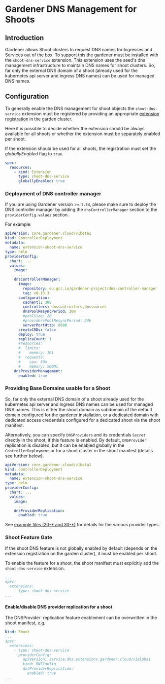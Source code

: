 # Gardener DNS Management for Shoots

## Introduction
Gardener allows Shoot clusters to request DNS names for Ingresses and Services out of the box. 
To support this the gardener must be installed with the `shoot-dns-service`
extension.
This extension uses the seed's dns management infrastructure to maintain DNS
names for shoot clusters. So, far only the external DNS domain of a shoot
(already used for the kubernetes api server and ingress DNS names) can be used
for managed DNS names.

## Configuration

To generally enable the DNS management for shoot objects the 
`shoot-dns-service` extension must be registered by providing an
appropriate [extension registration](../../example/controller-registration.yaml) in the garden cluster.

Here it is possible to decide whether the extension should be always available
for all shoots or whether the extension must be separately enabled per shoot.

If the extension should be used for all shoots, the registration must set the *globallyEnabled* flag to `true`.

```yaml
spec:
  resources:
    - kind: Extension
      type: shoot-dns-service
      globallyEnabled: true
```

### Deployment of DNS controller manager

If you are using Gardener version >= `1.54`, please make sure to deploy the DNS controller manager by 
adding the `dnsControllerManager` section to the `providerConfig.values` section.

For example:

```yaml
apiVersion: core.gardener.cloud/v1beta1
kind: ControllerDeployment
metadata:
  name: extension-shoot-dns-service
type: helm
providerConfig:
  chart: ...
  values:
    image:
      ...
    dnsControllerManager:
      image:
        repository: eu.gcr.io/gardener-project/dns-controller-manager
        tag: v0.13.3
      configuration:
        cacheTtl: 300
        controllers: dnscontrollers,dnssources
        dnsPoolResyncPeriod: 30m
        #poolSize: 20
        #providersPoolResyncPeriod: 24h
        serverPortHttp: 8080
      createCRDs: false
      deploy: true
      replicaCount: 1
      #resources:
      #  limits:
      #    memory: 1Gi
      #  requests:
      #    cpu: 50m
      #    memory: 500Mi
    dnsProviderManagement:
      enabled: true
```

### Providing Base Domains usable for a Shoot

So, far only the external DNS domain of a shoot already used
for the kubernetes api server and ingress DNS names can be used for managed
DNS names. This is either the shoot domain as subdomain of the default domain
configured for the gardener installation, or a dedicated domain with dedicated
access credentials configured for a dedicated shoot via the shoot manifest.

Alternatively, you can specify `DNSProviders` and its credentials
`Secret` directly in the shoot, if this feature is enabled.
By default, `DNSProvider` replication is disabled, but it can be enabled globally in the `ControllerDeployment`
or for a shoot cluster in the shoot manifest (details see further below). 

```yaml
apiVersion: core.gardener.cloud/v1beta1
kind: ControllerDeployment
metadata:
  name: extension-shoot-dns-service
type: helm
providerConfig:
  chart: ...
  values:
    image:
      ...
    dnsProviderReplication:
      enabled: true
```

See [example files (20-* and 30-*)](https://github.com/gardener/external-dns-management/tree/master/examples)
for details for the various provider types.


### Shoot Feature Gate

If the shoot DNS feature is not globally enabled by default (depends on the 
extension registration on the garden cluster), it must be enabled per shoot.

To enable the feature for a shoot, the shoot manifest must explicitly add the
`shoot-dns-service` extension.

```yaml
...
spec:
  extensions:
    - type: shoot-dns-service
...
```

#### Enable/disable DNS provider replication for a shoot

The DNSProvider` replication feature enablement can be overwritten in the
shoot manifest, e.g.

```yaml
Kind: Shoot
...
spec:
  extensions:
    - type: shoot-dns-service
      providerConfig:
        apiVersion: service.dns.extensions.gardener.cloud/v1alpha1
        kind: DNSConfig
        dnsProviderReplication:
          enabled: true
...
```

